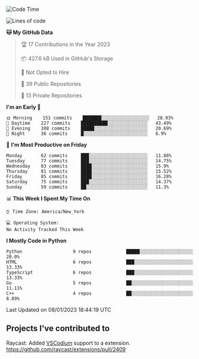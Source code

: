 <!--START_SECTION:waka-->
![Code Time](http://img.shields.io/badge/Code%20Time-238%20hrs%204%20mins-blue)

![Lines of code](https://img.shields.io/badge/From%20Hello%20World%20I%27ve%20Written-3%20Million%20lines%20of%20code-blue)

**🐱 My GitHub Data** 

> 🏆 17 Contributions in the Year 2023
 > 
> 📦 427.6 kB Used in GitHub's Storage 
 > 
> 🚫 Not Opted to Hire
 > 
> 📜 39 Public Repositories 
 > 
> 🔑 13 Private Repositories  
 > 
**I'm an Early 🐤** 

```text
🌞 Morning    151 commits    ███████░░░░░░░░░░░░░░░░░░   28.93% 
🌆 Daytime    227 commits    ██████████░░░░░░░░░░░░░░░   43.49% 
🌃 Evening    108 commits    █████░░░░░░░░░░░░░░░░░░░░   20.69% 
🌙 Night      36 commits     █░░░░░░░░░░░░░░░░░░░░░░░░   6.9%

```
📅 **I'm Most Productive on Friday** 

```text
Monday       62 commits     ███░░░░░░░░░░░░░░░░░░░░░░   11.88% 
Tuesday      77 commits     ███░░░░░░░░░░░░░░░░░░░░░░   14.75% 
Wednesday    83 commits     ████░░░░░░░░░░░░░░░░░░░░░   15.9% 
Thursday     81 commits     ████░░░░░░░░░░░░░░░░░░░░░   15.52% 
Friday       85 commits     ████░░░░░░░░░░░░░░░░░░░░░   16.28% 
Saturday     75 commits     ███░░░░░░░░░░░░░░░░░░░░░░   14.37% 
Sunday       59 commits     ██░░░░░░░░░░░░░░░░░░░░░░░   11.3%

```


📊 **This Week I Spent My Time On** 

```text
⌚︎ Time Zone: America/New_York

💻 Operating System: 
No Activity Tracked This Week

```

**I Mostly Code in Python** 

```text
Python                   9 repos             █████░░░░░░░░░░░░░░░░░░░░   20.0% 
HTML                     6 repos             ███░░░░░░░░░░░░░░░░░░░░░░   13.33% 
TypeScript               6 repos             ███░░░░░░░░░░░░░░░░░░░░░░   13.33% 
Go                       5 repos             ██░░░░░░░░░░░░░░░░░░░░░░░   11.11% 
C++                      4 repos             ██░░░░░░░░░░░░░░░░░░░░░░░   8.89%

```



 Last Updated on 08/01/2023 18:44:19 UTC
<!--END_SECTION:waka-->

## Projects I've contributed to
Raycast: Added [VSCodium](https://github.com/VSCodium/vscodium) support to a extension. https://github.com/raycast/extensions/pull/2409
